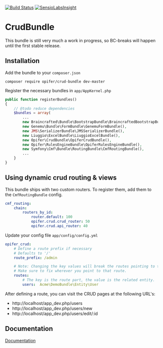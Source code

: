 [![Build Status](https://travis-ci.org/Opifer/CrudBundle.svg)](https://travis-ci.org/Opifer/CrudBundle)
[![SensioLabsInsight](https://insight.sensiolabs.com/projects/b5bbfc11-5e4f-4547-9c08-23e9c46d9929/mini.png)](https://insight.sensiolabs.com/projects/b5bbfc11-5e4f-4547-9c08-23e9c46d9929)

CrudBundle
==========

This bundle is still very much a work in progress, so BC-breaks will happen until
the first stable release. 

Installation
------------

Add the bundle to your `composer.json`

    composer require opifer/crud-bundle dev-master

Register the necessary bundles in `app/AppKernel.php`

```php
public function registerBundles()
{
    // @todo reduce dependencies
    $bundles = array(
        ...
        new Braincrafted\Bundle\BootstrapBundle\BraincraftedBootstrapBundle(),
        new Genemu\Bundle\FormBundle\GenemuFormBundle(),
        new JMS\SerializerBundle\JMSSerializerBundle(),
        new Liuggio\ExcelBundle\LiuggioExcelBundle(),
        new Opifer\CrudBundle\OpiferCrudBundle(),
        new Opifer\RulesEngineBundle\OpiferRulesEngineBundle(),
        new Symfony\Cmf\Bundle\RoutingBundle\CmfRoutingBundle(),
        ...
    }
}
```

Using dynamic crud routing & views
----------------------------------

This bundle ships with two custom routers. To register them, add them to the
`CmfRoutingBundle` config.

```yaml
cmf_routing:
    chain:
        routers_by_id:
            router.default: 100
            opifer.crud.crud_router: 50
            opifer.crud.api_router: 40
```

Update your config file `app/config/config.yml`

```yaml
opifer_crud:
    # Define a route prefix if necessary
    # Defaults to '/'
    route_prefix: /admin

    # Note: Changing the key values will break the routes pointing to that entity.
    # Make sure to fix wherever you point to that route.
    routes:
        # The key is the route part, the value is the related entity.
        users:  Acme\DemoBundle\Entity\User
```

After defining a route, you can visit the CRUD pages at the following URL's:

- http://localhost/app_dev.php/users
- http://localhost/app_dev.php/users/new
- http://localhost/app_dev.php/users/edit/:id

Documentation
-------------

[Documentation](Resources/doc/index.md)
